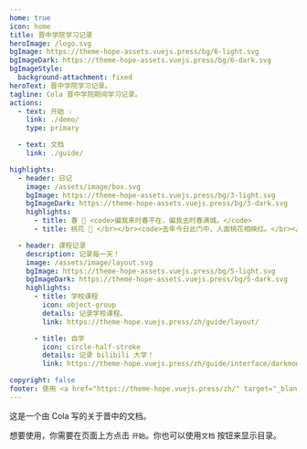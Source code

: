 ```yaml
---
home: true
icon: home
title: 晋中学院学习记录
heroImage: /logo.svg
bgImage: https://theme-hope-assets.vuejs.press/bg/6-light.svg
bgImageDark: https://theme-hope-assets.vuejs.press/bg/6-dark.svg
bgImageStyle:
  background-attachment: fixed
heroText: 晋中学院学习记录。
tagline: Cola 晋中学院期间学习记录。
actions:
  - text: 开始 💡
    link: ./demo/
    type: primary

  - text: 文档
    link: ./guide/

highlights:
  - header: 日记
    image: /assets/image/box.svg
    bgImage: https://theme-hope-assets.vuejs.press/bg/3-light.svg
    bgImageDark: https://theme-hope-assets.vuejs.press/bg/3-dark.svg
    highlights:
      - title: 春 🍃 <code>偏我来时春不在，偏我去时春满城。</code> 
      - title: 桃花 👺 </br></br><code>去年今日此门中，人面桃花相映红。</br></br>人面不知何处去，桃花依旧笑春风。</code>

  - header: 课程记录
    description: 记录每一天！
    image: /assets/image/layout.svg
    bgImage: https://theme-hope-assets.vuejs.press/bg/5-light.svg
    bgImageDark: https://theme-hope-assets.vuejs.press/bg/5-dark.svg
    highlights:
      - title: 学校课程
        icon: object-group
        details: 记录学校课程。
        link: https://theme-hope.vuejs.press/zh/guide/layout/

      - title: 自学
        icon: circle-half-stroke
        details: 记录 bilibili 大学！
        link: https://theme-hope.vuejs.press/zh/guide/interface/darkmode.html

copyright: false
footer: 使用 <a href="https://theme-hope.vuejs.press/zh/" target="_blank">Mr.Cola</a> | MIT Licensed, Copyright © 2023-present Mr.Cola
---
```

<p></p>




这是一个由 Cola 写的关于晋中的文档。

想要使用，你需要在页面上方点击 `开始`。你也可以使用`文档` 按钮来显示目录。


